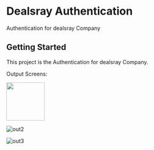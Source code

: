 # Dealsray Authentication

Authentication for dealsray Company

## Getting Started

This project is the Authentication for dealsray Company.

Output Screens:


<img src='https://github.com/VishnuKumar-cyber/Postman_app/Output/out1/jpg' width='100'>

![out2](https://github.com/VishnuKumar-cyber/Postman_app/assets/77339616/15a3a978-af85-4437-9dcc-912368a86b00)

![out3](https://github.com/VishnuKumar-cyber/Postman_app/assets/77339616/23a48f69-8841-4749-8b9b-6f0a2c7ce33f)



